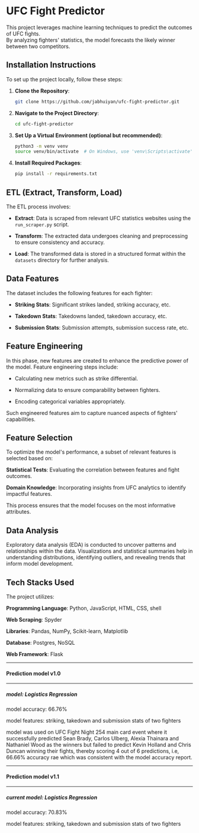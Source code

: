 # UFC Fight Predictor

This project leverages machine learning techniques to predict the outcomes of UFC fights.  
By analyzing fighters' statistics, the model forecasts the likely winner between two competitors.

## Installation Instructions

To set up the project locally, follow these steps:

1. **Clone the Repository**:
   ```bash
   git clone https://github.com/jabhuiyan/ufc-fight-predictor.git

2. **Navigate to the Project Directory**:
   ```bash
   cd ufc-fight-predictor

3. **Set Up a Virtual Environment (optional but recommended)**:
   ```bash
   python3 -m venv venv
   source venv/bin/activate  # On Windows, use 'venv\Scripts\activate'

4. **Install Required Packages**:
   ```bash
   pip install -r requirements.txt


## ETL (Extract, Transform, Load)

The ETL process involves:

- **Extract**: Data is scraped from relevant UFC statistics websites using the `run_scraper.py` script.​

- **Transform**: The extracted data undergoes cleaning and preprocessing to ensure consistency and accuracy.​

- **Load**: The transformed data is stored in a structured format within the `datasets` directory for further analysis.


## Data Features

The dataset includes the following features for each fighter:

- **Striking Stats**: Significant strikes landed, striking accuracy, etc.​

- **Takedown Stats**: Takedowns landed, takedown accuracy, etc.​

- **Submission Stats**: Submission attempts, submission success rate, etc.​


## Feature Engineering

In this phase, new features are created to enhance the predictive power of the model. Feature engineering steps include:

- Calculating new metrics such as strike differential.​

- Normalizing data to ensure comparability between fighters.​

- Encoding categorical variables appropriately.​

Such engineered features aim to capture nuanced aspects of fighters' capabilities.


## Feature Selection

To optimize the model's performance, a subset of relevant features is selected based on:

**Statistical Tests**: Evaluating the correlation between features and fight outcomes.

**Domain Knowledge**: Incorporating insights from UFC analytics to identify impactful features.

This process ensures that the model focuses on the most informative attributes.


## Data Analysis

Exploratory data analysis (EDA) is conducted to uncover patterns and relationships within the data.
Visualizations and statistical summaries help in understanding distributions, identifying outliers, and revealing trends that inform model development.


## Tech Stacks Used

The project utilizes:

**Programming Language**: Python, JavaScript, HTML, CSS, shell

**Web Scraping**: Spyder

**Libraries**: Pandas, NumPy, Scikit-learn, Matplotlib

**Database**: Postgres, NoSQL

**Web Framework**: Flask


------------------------------------------------

#### Prediction model v1.0
-------------------------------------------------

##### model: Logistics Regression

model accuracy: 66.76%

model features: striking, takedown and submission stats of two fighters

model was used on UFC Fight Night 254 main card event where it successfully predicted Sean Brady, Carlos Ulberg, Alexia Thainara and Nathaniel Wood as the winners but failed to predict Kevin Holland and Chris Duncan winning their fights, thereby scoring 4 out of 6 predictions, i.e, 66.66% accuracy rae which was consistent with the model accuracy report.

----------------------------------------------------

#### Prediction model v1.1
-------------------------------------------------

##### current model: Logistics Regression

model accuracy: 70.83%

model features: striking, takedown and submission stats of two fighters
